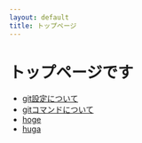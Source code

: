 ```yaml
---
layout: default
title: トップページ
---
```


# トップページです

* [git設定について](./git/manual/git.config.md)
* [gitコマンドについて](./git/manual/startup.md)
* [hoge](./sample/hoge.md)
* [huga](./sample/huga.md)